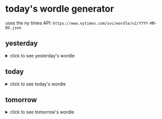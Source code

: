 # today's wordle generator

uses the ny times API: `https://www.nytimes.com/svc/wordle/v2/YYYY-MM-DD.json`

## yesterday

<details>
    <summary>click to see yesterday's wordle</summary>

    titan

</details>

## today

<details>
    <summary>click to see today's wordle</summary>

    bevel

</details>

## tomorrow

<details>
    <summary>click to see tomorrow's wordle</summary>

    skier

</details>
